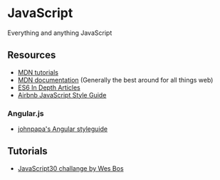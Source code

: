 # JavaScript

Everything and anything JavaScript

## Resources

- [MDN tutorials](https://developer.mozilla.org/en-US/docs/Web/Tutorials)
- [MDN documentation](https://developer.mozilla.org/en-US/docs/Web/JavaScript) (Generally the best around for all things web)
- [ES6 In Depth Articles](https://hacks.mozilla.org/category/es6-in-depth/)
- [Airbnb JavaScript Style Guide](https://github.com/airbnb/javascript)

### Angular.js

- [johnpapa's Angular styleguide](https://github.com/johnpapa/angular-styleguide)

## Tutorials

- [JavaScript30 challange by Wes Bos](javascript30.com)
